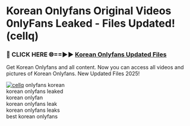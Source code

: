 # Korean Onlyfans Original Videos 0nlyFans Leaked - Files Updated! (cellq)

<h3>🔴 CLICK HERE 🌐==►► <a href="https://tinyurl.com/x26r9saj" rel="nofollow">Korean Onlyfans Updated Files</a></h3>

Get Korean Onlyfans and all content. Now you can access all videos and pictures of Korean Onlyfans. New Updated Files 2025!

[![cellq](https://i.imgur.com/LkgZPqh.gif)](https://tinyurl.com/x26r9saj)
onlyfans korean<br>
korean onlyfans leaked<br>
korean onlyfan<br>
korean onlyfans leak<br>
korean onlyfans leaks<br>
best korean onlyfans